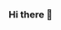 ### Hi there 👋

<!--
**dmsanchez86/dmsanchez86** is a ✨ _special_ ✨ repository because its `README.md` (this file) appears on your GitHub profile.

Here are some ideas to get you started:

- 🔭 I’m currently working on Existaya...
- 🌱 I’m currently learning Shopify, Angular9+...
- 👯 I’m looking to collaborate on [Libreria Nacional](https://libreiranacional.com), [Energiteca](https://energiteca.com), [Aseo Ya](https://aseoya.com), etc...
- 🤔 I’m looking for help with react js, angular, graphql...
- 💬 Ask me about something...
-->

